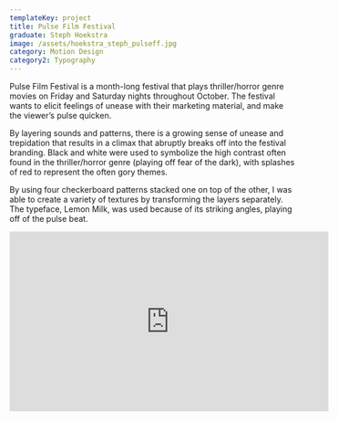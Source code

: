 ```yaml
---
templateKey: project
title: Pulse Film Festival
graduate: Steph Hoekstra
image: /assets/hoekstra_steph_pulseff.jpg
category: Motion Design
category2: Typography
---
```

Pulse Film Festival is a month-long festival that plays thriller/horror genre movies on Friday and Saturday nights throughout October. The festival wants to elicit feelings of unease with their marketing material, and make the viewer’s pulse quicken.

By layering sounds and patterns, there is a growing sense of unease and trepidation that results in a climax that abruptly breaks off into the festival branding. Black and white were used to symbolize the high contrast often found in the thriller/horror genre (playing off fear of the dark), with splashes of red to represent the often gory themes.

By using four checkerboard patterns stacked one on top of the other, I was able to create a variety of textures by transforming the layers separately. The typeface, Lemon Milk, was used because of its striking angles, playing off of the pulse beat.

<iframe width="560" height="315" src=https://www.youtube.com/embed/mKhtNyyPSkY?rel=0&amp;showinfo=0 frameborder="0" allow="autoplay; encrypted-media" allowfullscreen></iframe>

